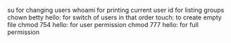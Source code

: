 su for changing users
whoami for printing current user
id for listing groups
chown betty hello: for switch of users in that order
touch: to create empty file
chmod 754 hello: for user permission
chmod 777 hello: for full permission